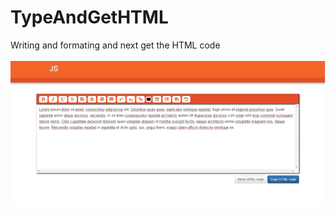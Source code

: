 # TypeAndGetHTML
Writing and formating and next get the HTML code<br><br>
![alt tag](https://github.com/mlukasz7/TypeAndGetHTML/blob/master/ViewToHTML.gif?raw=true)

